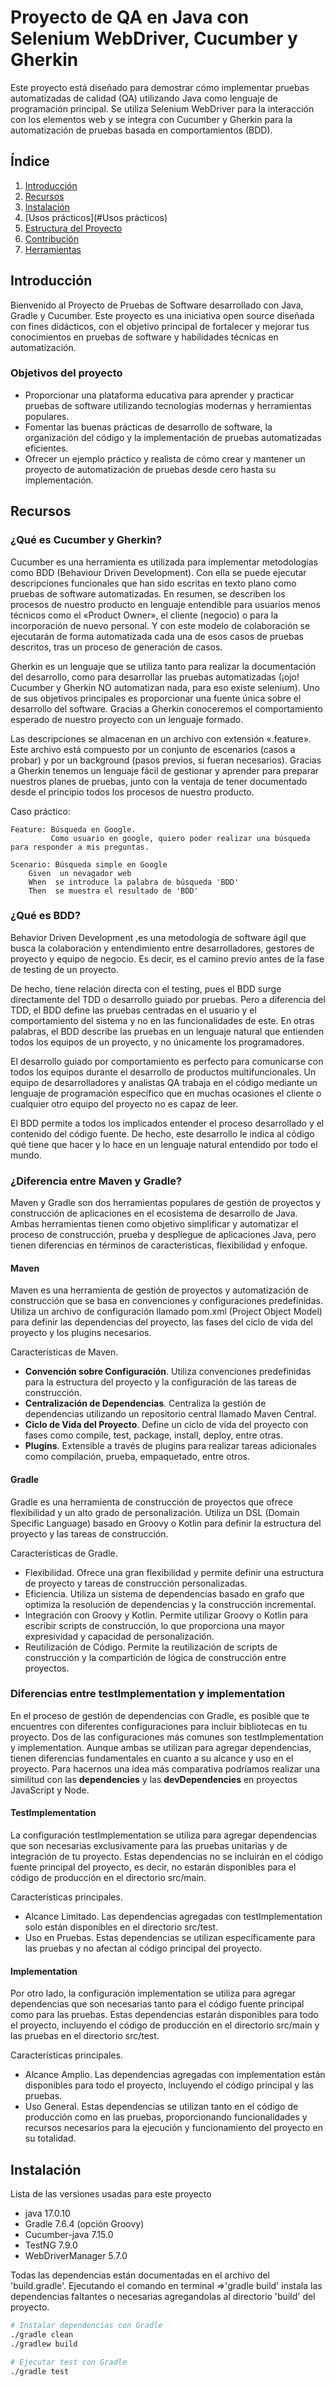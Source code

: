 # Proyecto de QA en Java con Selenium WebDriver, Cucumber y Gherkin

Este proyecto está diseñado para demostrar cómo implementar pruebas 
automatizadas de calidad (QA) utilizando Java como 
lenguaje de programación principal. Se utiliza Selenium 
WebDriver para la interacción con los elementos web y se 
integra con Cucumber y Gherkin para la automatización de 
pruebas basada en comportamientos (BDD).


## Índice

1. [Introducción](#introducción)
2. [Recursos](#Recursos)
3. [Instalación](#instalación)
4. [Usos prácticos](#Usos prácticos)
5. [Estructura del Proyecto](#estructura-del-proyecto)
6. [Contribución](#contribución)
7. [Herramientas](#licencia)

## Introducción

Bienvenido al Proyecto de Pruebas de Software desarrollado con Java, 
Gradle y Cucumber. Este proyecto es una iniciativa open 
source diseñada con fines didácticos, con el objetivo 
principal de fortalecer y mejorar tus conocimientos en 
pruebas de software y habilidades técnicas en automatización.

### Objetivos del proyecto

- Proporcionar una plataforma educativa para aprender y practicar pruebas de 
software utilizando tecnologías modernas y herramientas populares.
- Fomentar las buenas prácticas de desarrollo de software, la organización del código y la implementación de pruebas automatizadas eficientes.
- Ofrecer un ejemplo práctico y realista de cómo crear y mantener un proyecto de automatización de pruebas desde cero hasta su implementación.

## Recursos

### ¿Qué es Cucumber y Gherkin?

Cucumber es una herramienta es utilizada para implementar metodologías como BDD 
(Behaviour Driven Development). Con ella se puede ejecutar descripciones funcionales 
que han sido escritas en texto plano como pruebas de software automatizadas. En resumen, 
se describen los procesos de nuestro producto en lenguaje entendible para usuarios menos 
técnicos como el «Product Owner», el cliente (negocio) o para la incorporación 
de nuevo personal. Y con este modelo de colaboración se ejecutarán de forma 
automatizada cada una de esos casos de pruebas descritos, 
tras un proceso de generación de casos.

Gherkin es un lenguaje que se utiliza tanto para realizar la documentación del desarrollo, 
como para desarrollar las pruebas automatizadas 
(¡ojo! Cucumber y Gherkin NO automatizan nada, para eso existe 
selenium). Uno de sus objetivos principales es proporcionar una 
fuente única sobre el desarrollo del software. Gracias a Gherkin 
conoceremos el comportamiento esperado de nuestro proyecto con 
un lenguaje formado.

Las descripciones se almacenan en un archivo con extensión «.feature». 
Este archivo está compuesto por un conjunto de escenarios
(casos a probar) y por un background (pasos previos, si fueran 
necesarios).
Gracias a Gherkin tenemos un lenguaje fácil de gestionar y 
aprender para preparar nuestros planes de pruebas, junto con la ventaja 
de tener documentado desde el principio todos los procesos de 
nuestro producto.

Caso práctico:

    Feature: Búsqueda en Google.
             Como usuario en google, quiero poder realizar una búsqueda para responder a mis preguntas.

    Scenario: Búsqueda simple en Google
        Given  un nevagador web
        When  se introduce la palabra de búsqueda 'BDD'
        Then  se muestra el resultado de 'BDD'


### ¿Qué es BDD?

Behavior Driven Development ,es una metodología de software ágil que busca la 
colaboración y entendimiento entre desarrolladores, gestores de 
proyecto y equipo de negocio. Es decir, es el camino previo 
antes de la fase de testing de un proyecto.

De hecho, tiene relación directa con el testing, pues el BDD surge 
directamente del TDD o desarrollo guiado por pruebas. 
Pero a diferencia del TDD, el BDD define las pruebas centradas 
en el usuario y el comportamiento del sistema y no en las 
funcionalidades de este. En otras palabras, el BDD describe 
las pruebas en un lenguaje natural que entienden todos los 
equipos de un proyecto, y no únicamente los programadores.

El desarrollo guiado por comportamiento es perfecto para 
comunicarse con todos los equipos durante el desarrollo de 
productos multifuncionales. Un equipo de desarrolladores y 
analistas QA trabaja en el código mediante un lenguaje de 
programación específico que en muchas ocasiones el cliente o 
cualquier otro equipo del proyecto no es capaz de leer.

El BDD permite a todos los implicados entender el proceso 
desarrollado y el contenido del código fuente. De hecho, 
este desarrollo le indica al código qué tiene que hacer y lo 
hace en un lenguaje natural entendido por todo el mundo.


### ¿Diferencia entre Maven y Gradle?

Maven y Gradle son dos herramientas populares de gestión de proyectos 
y construcción de aplicaciones en el ecosistema de 
desarrollo de Java. Ambas herramientas tienen como 
objetivo simplificar y automatizar el proceso de 
construcción, prueba y despliegue de aplicaciones Java, 
pero tienen diferencias en términos de características, 
flexibilidad y enfoque.

#### Maven
Maven es una herramienta de gestión de proyectos y automatización 
de construcción que se basa en convenciones y configuraciones 
predefinidas. Utiliza un archivo de configuración llamado pom.xml 
(Project Object Model) para definir las dependencias del proyecto, 
las fases del ciclo de vida del proyecto y los plugins necesarios.

Características de Maven.
- **Convención sobre Configuración**. Utiliza convenciones predefinidas para la estructura del proyecto y la configuración de las tareas de construcción.
- **Centralización de Dependencias**. Centraliza la gestión de dependencias utilizando un repositorio central llamado Maven Central.
- **Ciclo de Vida del Proyecto**. Define un ciclo de vida del proyecto con fases como compile, test, package, install, deploy, entre otras.
- **Plugins**. Extensible a través de plugins para realizar tareas adicionales como compilación, prueba, empaquetado, entre otros.

#### Gradle
Gradle es una herramienta de construcción de proyectos que ofrece flexibilidad y un alto grado de personalización. Utiliza un DSL (Domain Specific Language) 
basado en Groovy o Kotlin para definir la estructura del 
proyecto y las tareas de construcción.

Características de Gradle.
- Flexibilidad. Ofrece una gran flexibilidad y permite definir una estructura de proyecto y tareas de construcción personalizadas.
- Eficiencia. Utiliza un sistema de dependencias basado en grafo que optimiza la resolución de dependencias y la construcción incremental.
- Integración con Groovy y Kotlin. Permite utilizar Groovy o Kotlin para escribir scripts de construcción, lo que proporciona una mayor expresividad y capacidad de personalización.
- Reutilización de Código. Permite la reutilización de scripts de construcción y la compartición de lógica de construcción entre proyectos.

### Diferencias entre testImplementation y implementation
En el proceso de gestión de dependencias con Gradle, es posible que te encuentres con diferentes configuraciones para incluir bibliotecas en tu proyecto. Dos de las configuraciones más 
comunes son testImplementation y implementation. Aunque ambas se utilizan para 
agregar dependencias, tienen diferencias fundamentales en cuanto a su 
alcance y uso en el proyecto. Para hacernos una idea más comparativa podríamos 
realizar una similitud con las **dependencies** y las **devDependencies** en 
proyectos JavaScript y Node.

#### TestImplementation
La configuración testImplementation se utiliza para agregar dependencias que son necesarias 
exclusivamente para las pruebas unitarias y de integración de tu proyecto. 
Estas dependencias no se incluirán en el código fuente principal del proyecto, 
es decir, no estarán disponibles para el código de producción en el directorio src/main.

Características principales.
- Alcance Limitado. Las dependencias agregadas con testImplementation solo están disponibles en el directorio src/test.
- Uso en Pruebas. Estas dependencias se utilizan específicamente para las pruebas y no afectan al código principal del proyecto.

#### Implementation
Por otro lado, la configuración implementation se utiliza para agregar dependencias que son necesarias tanto 
para el código fuente principal como para las pruebas. 
Estas dependencias estarán disponibles para todo el 
proyecto, incluyendo el código de producción en el 
directorio src/main y las pruebas en el directorio src/test.

Características principales.
- Alcance Amplio. Las dependencias agregadas con implementation están disponibles para todo el proyecto, incluyendo el código principal y las pruebas.
- Uso General. Estas dependencias se utilizan tanto en el código de producción como en las pruebas, proporcionando funcionalidades y recursos necesarios para la ejecución y funcionamiento del proyecto en su totalidad.

## Instalación

Lista de las versiones usadas para este proyecto

- java 17.0.10
- Gradle  7.6.4 (opción Groovy)
- Cucumber-java 7.15.0
- TestNG 7.9.0
- WebDriverManager 5.7.0

Todas las dependencias están documentadas en el archivo del 'build.gradle'.
Ejecutando el comando en terminal =>'gradle build' instala las dependencias faltantes o necesarias
agregandolas al directorio 'build' del proyecto.

```bash
# Instalar dependencias con Gradle
./gradle clean
./gradlew build

# Ejecutar test con Gradle
./gradle test
```
